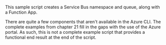 This sample script creates a Service Bus namespace and queue, along with a Function App.

There are quite a few components that aren't available in the Azure CLI. The complete examples from chapter 21 fill in the gaps with the use of the Azure portal. As such, this is not a complete example script that provides a functional end result at the end of the script.